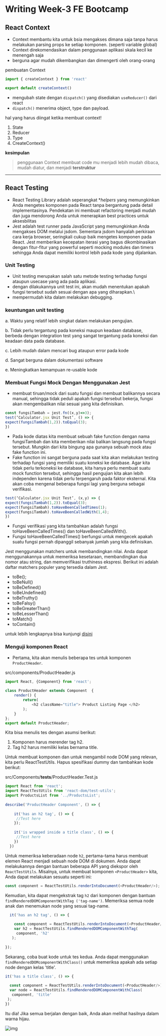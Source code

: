 # Writing Week-3 FE Bootcamp

## React Context
- Context membantu kita untuk bsia mengakses dimana saja tanpa harus melakukan parsing props ke setiap komponen. (seperti variable global)
- Context direkomendasikan dalam penggunaan aplikasi skala kecil ke menengah saja
- berguna agar mudah dikembangkan dan dimengerti oleh orang-orang

pembuatan Context
```js
import { createContext } from 'react'

export default createContext()
```

- mengubah state dengan `dispatch()` yang disediakan `useReducer()` dari react
- `dispatch()` menerima object, type dan payload.

hal yang harus diingat ketika membuat context!
1. State
2. Reducer
3. Type
4. CreateContext()

**kesimpulan**
>penggunaan Context membuat code mu menjadi lebih mudah dibaca, mudah diatur, dan menjadi **terstruktur**
<hr>

## React Testing
- React Testing Library adalah seperangkat **helpers* yang memungkinkan Anda mengetes komponen pada React tanpa bergantung pada detail implementasinya. Pendekatan ini membuat refactoring menjadi mudah dan juga mendorong Anda untuk menerapkan best practices untuk aksesbilitas
- Jest adalah test runner pada JavaScript yang memungkinkan Anda mengakses DOM melalui jsdom. Sementara jsdom hanyalah perkiraan cara kerja browser, seringkali cukup baik mengetes komponen pada React. Jest memberikan kecepatan iterasi yang bagus dikombinasikan dengan fitur-fitur yang powerful seperti mocking modules dan timers sehingga Anda dapat memiliki kontrol lebih pada kode yang dijalankan.

### Unit Testing
- Unit testing merupakan salah satu metode testing terhadap fungsi ataupun usecase yang ada pada aplikasi.
- dengan dilakukannya unit test ini, akan mudah menentukan apakah fungsi tersebut sudah sesuai dengan apa yang diharapkan.\
- mempermudah kita dalam melakukan debugging.

### keuntungan unit testing
a. Waktu yang relatif lebih singkat dalam melakukan pengujian.

b. Tidak perlu tergantung pada koneksi maupun keadaan database, berbeda dengan integration test yang sangat tergantung pada koneksi dan keadaan data pada database.

c. Lebih mudah dalam mencari bug ataupun error pada kode

d. Sangat berguna dalam dokumentasi software

e. Meningkatkan kemampuan re-usable kode

### Membuat Fungsi Mock Dengan Menggunakan Jest
- membuat tiruan/mock dari suatu fungsi dan membuat balikannya secara manual, sehingga tidak peduli apakah fungsi tersebut bekerja, fungsi akan mengembalikan nilai sesuai yang kita definisikan.

```js
const fungsiTambah = jest.fn((x,y)=>3);
test(‘Calculator.jsx Unit Test’, () => {
expect(fungsiTambah(1,2)).toEqual(3);
})
```

- Pada kode diatas kita membuat sebuah fake function dengan nama fungsiTambah dan kita memberikan nilai balikan langsung pada fungsi tersebut. Mungkin dari kita bingung apa gunanya sebuah mock atau fake function ini. 
- Fake function ini sangat berguna pada saat kita akan melakukan testing terhadap fungsi yang memiliki suatu koneksi ke database. Agar kita tidak perlu terkoneksi ke database, kita hanya perlu membuat suatu mock function tersebut, sehingga hasil pengujian kita akan lebih independen karena tidak perlu terpengaruh pada faktor eksternal. Kita akan coba mengenal beberapa fungsi lagi yang berguna sebagai verifikasi.

```js
test(‘Calculator.jsx Unit Test’, (x,y) => {
expect(fungsiTambah(1,2)).toEqual(3);
expect(fungsiTambah).toHaveBeenCalledTimes(1);
expect(fungsiTambah).toHaveBeenCalledWith(1,4);
})
```

- Fungsi verifikasi yang kita tambahkan adalah fungsi toHaveBeenCalledTimes() dan toHaveBeenCalledWith(). 
- Fungsi toHaveBeenCalledTimes() berfungsi untuk mengecek apakah suatu fungsi pernah dipanggil sebanyak jumlah yang kita definisikan.

Jest menggunakan matchers untuk membandingkan nilai. Anda dapat menggunakannya untuk memeriksa kesetaraan, membandingkan dua nomor atau string, dan memverifikasi truthiness ekspresi. Berikut ini adalah daftar matchers populer yang tersedia dalam Jest.

- toBe();
- toBeNull()
- toBeDefined()
- toBeUndefined()
- toBeTruthy()
- toBeFalsy()
- toBeGreaterThan()
- toBeLesserThan()
- toMatch()
- toContain()

untuk lebih lengkapnya bisa kunjungi [disini](https://jestjs.io/docs/using-matchers)

### Menguji komponen React
- Pertama, kita akan menulis beberapa tes untuk komponen `ProductHeader`.

src/components/ProductHeader.js
```js
import React, {Component} from 'react';
    
class ProductHeader extends Component  {
    render() {
        return(
            <h2 className="title"> Product Listing Page </h2>
        );
    }
};
export default ProductHeader;
```

Kita bisa menulis tes dengan asumsi berikut:

1. Komponen harus merender tag h2.
2. Tag h2 harus memiliki kelas bernama title.

Untuk membuat komponen dan untuk mengambil node DOM yang relevan, kita perlu ReactTestUtils. Hapus spesifikasi dummy dan tambahkan kode berikut:

src/Components/__tests__/ProductHeader.Test.js
```js
import React from 'react';
import ReactTestUtils from 'react-dom/test-utils'; 
import ProductsList from '../ProductsList';
 
describe('ProductHeader Component', () => {
 
    it('has an h2 tag', () => {
     //Test here
    });
   
    it('is wrapped inside a title class', () => {
     //Test here
    })
  })
```

Untuk memeriksa keberadaan node `h2`, pertama-tama harus membuat elemen React menjadi sebuah node DOM di dokumen. Anda dapat melakukannya dengan bantuan beberapa API yang diekspor oleh `ReactTestUtils`. Misalnya, untuk membuat komponen `<ProductHeader>` kita, Anda dapat melakukan sesuatu seperti ini:
```js
const component = ReactTestUtils.renderIntoDocument(<ProductHeader/>);
```

Kemudian, kita dapat mengekstrak tag `h2` dari komponen dengan bantuan `findRenderedDOMComponentWithTag ('tag-name')`. Memeriksa semua node anak dan menemukan node yang sesuai tag-name.

```js
  it('has an h2 tag', () => {
 
    const component = ReactTestUtils.renderIntoDocument(<ProductHeader/>);    
    var h2 = ReactTestUtils.findRenderedDOMComponentWithTag(
     component, 'h2'
   );
   
});
```

Sekarang, coba buat kode untuk tes kedua. Anda dapat menggunakan `findRenderedDOMcomponentWithClass()` untuk memeriksa apakah ada setiap node dengan kelas 'title'.
```js
it('has a title class', () => {
 
  const component = ReactTestUtils.renderIntoDocument(<ProductHeader/>);    
  var node = ReactTestUtils.findRenderedDOMComponentWithClass(
   component, 'title'
 );
})
```

Itu dia! Jika semua berjalan dengan baik, Anda akan melihat hasilnya dalam warna hijau.

![img](https://cms-assets.tutsplus.com/cdn-cgi/image/width=630/uploads/users/1795/posts/28934/image/Testing-Components-in-React-PassingSpec.png)



